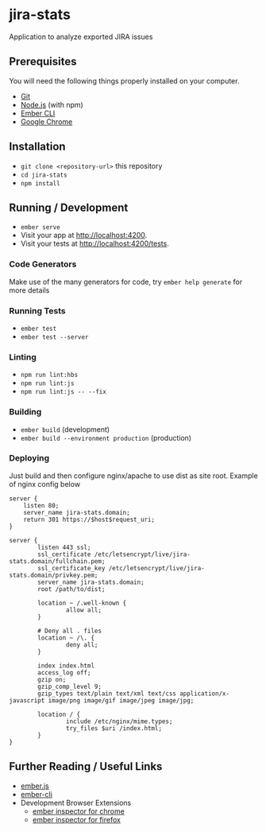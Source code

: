 # jira-stats

Application to analyze exported JIRA issues

## Prerequisites

You will need the following things properly installed on your computer.

* [Git](https://git-scm.com/)
* [Node.js](https://nodejs.org/) (with npm)
* [Ember CLI](https://ember-cli.com/)
* [Google Chrome](https://google.com/chrome/)

## Installation

* `git clone <repository-url>` this repository
* `cd jira-stats`
* `npm install`

## Running / Development

* `ember serve`
* Visit your app at [http://localhost:4200](http://localhost:4200).
* Visit your tests at [http://localhost:4200/tests](http://localhost:4200/tests).

### Code Generators

Make use of the many generators for code, try `ember help generate` for more details

### Running Tests

* `ember test`
* `ember test --server`

### Linting

* `npm run lint:hbs`
* `npm run lint:js`
* `npm run lint:js -- --fix`

### Building

* `ember build` (development)
* `ember build --environment production` (production)

### Deploying

Just build and then configure nginx/apache to use dist as site root. Example of
nginx config below

```
server {
    listen 80;
    server_name jira-stats.domain;
    return 301 https://$host$request_uri;
}

server {
        listen 443 ssl;
        ssl_certificate /etc/letsencrypt/live/jira-stats.domain/fullchain.pem;
        ssl_certificate_key /etc/letsencrypt/live/jira-stats.domain/privkey.pem;
        server_name jira-stats.domain;
        root /path/to/dist;

        location ~ /.well-known {
                allow all;
        }
 
        # Deny all . files
        location ~ /\. {
                deny all;
        }

        index index.html
        access_log off;
        gzip on;
        gzip_comp_level 9;
        gzip_types text/plain text/xml text/css application/x-javascript image/png image/gif image/jpeg image/jpg;

        location / {
                include /etc/nginx/mime.types;
                try_files $uri /index.html;
        }
}

```

## Further Reading / Useful Links

* [ember.js](https://emberjs.com/)
* [ember-cli](https://ember-cli.com/)
* Development Browser Extensions
  * [ember inspector for chrome](https://chrome.google.com/webstore/detail/ember-inspector/bmdblncegkenkacieihfhpjfppoconhi)
  * [ember inspector for firefox](https://addons.mozilla.org/en-US/firefox/addon/ember-inspector/)
